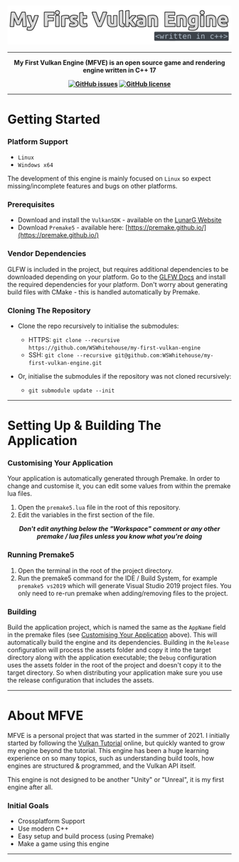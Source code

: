 ![My First Vulkan Engine - Written in Cpp](./resources/readme-title.png)

---

<p align="center">
  <b> 
My First Vulkan Engine (MFVE) is an open source game and rendering engine written in C++ 17
  </b>
</p>

<p align="center">
  <b> 
    <a href="https://github.com/WSWhitehouse/my-first-vulkan-engine/issues"><img alt="GitHub issues" src="https://img.shields.io/github/issues/WSWhitehouse/my-first-vulkan-engine?style=flat-square"></a>
    <a href="https://github.com/WSWhitehouse/my-first-vulkan-engine"><img alt="GitHub license" src="https://img.shields.io/github/license/WSWhitehouse/my-first-vulkan-engine?style=flat-square"></a>
  </b>
</p>

---

# Getting Started
### Platform Support 
  - `Linux`
  - `Windows x64`

The development of this engine is mainly focused on `Linux` so expect missing/incomplete features and bugs on other platforms.

### Prerequisites 
- Download and install the `VulkanSDK` - available on the [LunarG Website](https://vulkan.lunarg.com/sdk/home)
- Download `Premake5` - available here: [https://premake.github.io/](https://premake.github.io/)

### Vendor Dependencies
GLFW is included in the project, but requires additional dependencies to be downloaded depending on your platform. Go to the [GLFW Docs](https://www.glfw.org/docs/latest/compile_guide.html#compile_deps) and install the required dependencies for your platform. Don't worry about generating build files with CMake - this is handled automatically by Premake.

### Cloning The Repository
- Clone the repo recursively to initialise the submodules:
  - HTTPS: `git clone --recursive https://github.com/WSWhitehouse/my-first-vulkan-engine`
  - SSH: `git clone --recursive git@github.com:WSWhitehouse/my-first-vulkan-engine.git`
  
- Or, initialise the submodules if the repository was not cloned recursively:
  - `git submodule update --init`

---

# Setting Up & Building The Application
### Customising Your Application
Your application is automatically generated through Premake. 
In order to change and customise it, you can edit some values from within the premake lua files.

1. Open the `premake5.lua` file in the root of this repository.
2. Edit the variables in the first section of the file.

<p align="center">
  <b><i> Don't edit anything below the "Workspace" comment or any other premake / lua files unless you know what you're doing </i></b>
</p>

### Running Premake5
1. Open the terminal in the root of the project directory.
2. Run the premake5 command for the IDE / Build System, for example `premake5 vs2019` which will generate Visual Studio 2019 project files. You only need to re-run premake when adding/removing files to the project.

### Building
Build the application project, which is named the same as the `AppName` field in the premake files (see [Customising Your Application](#customising-your-application) above). This will automatically build the engine and its dependencies. Building in the `Release` configuration will process the assets folder and copy it into the target directory along with the application executable; the `Debug` configuration uses the assets folder in the root of the project and doesn't copy it to the target directory. So when distributing your application make sure you use the release configuration that includes the assets.

---

# About MFVE
MFVE is a personal project that was started in the summer of 2021. I initially started by following the [Vulkan Tutorial](https://vulkan-tutorial.com) online, but quickly wanted to grow my engine beyond the tutorial. This engine has been a huge learning experience on so many topics, such as understanding build tools, how engines are structured & programmed, and the Vulkan API itself. 

This engine is not designed to be another "Unity" or "Unreal", it is my first engine after all.

### Initial Goals
- Crossplatform Support
- Use modern C++
- Easy setup and build process (using Premake)
- Make a game using this engine 

---
